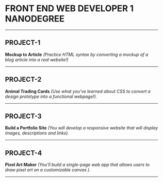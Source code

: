 # FRONT END WEB DEVELOPER 1 NANODEGREE

---

## PROJECT-1

**Mockup to Article** _(Practice HTML syntax by converting a mockup of a blog article into a real website!)_

---
## PROJECT-2

**Animal Trading Cards**  _(Use what you've learned about CSS to convert a design prototype into a functional webpage!)._

---
## PROJECT-3

**Build a Portfolio Site** _(You will develop a responsive website that will display images, descriptions and links)._

---

## PROJECT-4

**Pixel Art Maker** _(You’ll build a single-page web app that allows users to draw pixel art on a customizable canvas )._

---

